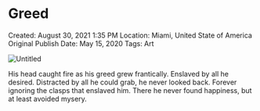# Greed

Created: August 30, 2021 1:35 PM
Location: Miami, United State of America
Original Publish Date: May 15, 2020
Tags: Art

![Untitled](athenaeum/notion-import/writing/Writing%208e79ce15b0f5476c8359f01b8daaa835/Blogs%20b243d8016e094db7a64e51a987b86d99/sebastianscholl%20com%208a3e8a39a31447d1b19ff195488f3ac5/Greed%201bdaeead132945d98015b1479585c63f/Untitled.png)

His head caught fire as his greed grew frantically. Enslaved by all he desired. Distracted by all he could grab, he never looked back. Forever ignoring the clasps that enslaved him. There he never found happiness, but at least avoided mysery.